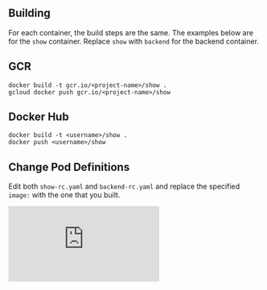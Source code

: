 Building
--------
For each container, the build steps are the same. The examples below
are for the `show` container. Replace `show` with `backend` for the
backend container.

GCR
---
    docker build -t gcr.io/<project-name>/show .
    gcloud docker push gcr.io/<project-name>/show

Docker Hub
----------
    docker build -t <username>/show .
    docker push <username>/show

Change Pod Definitions
----------------------
Edit both `show-rc.yaml` and `backend-rc.yaml` and replace the
specified `image:` with the one that you built.


[![Analytics](https://kubernetes-site.appspot.com/UA-36037335-10/GitHub/examples/environment-guide/containers/README.md?pixel)]()
